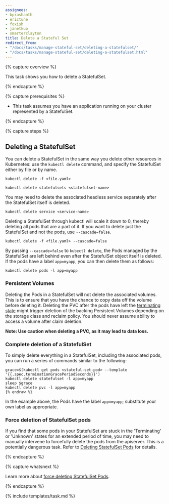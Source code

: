 ```yaml
---
assignees:
- bprashanth
- erictune
- foxish
- janetkuo
- smarterclayton
title: Delete a Stateful Set
redirect_from:
- "/docs/tasks/manage-stateful-set/deleting-a-statefulset/"
- "/docs/tasks/manage-stateful-set/deleting-a-statefulset.html"
---
```


{% capture overview %}

This task shows you how to delete a StatefulSet.

{% endcapture %}

{% capture prerequisites %}

* This task assumes you have an application running on your cluster represented by a StatefulSet.

{% endcapture %}

{% capture steps %}

## Deleting a StatefulSet

You can delete a StatefulSet in the same way you delete other resources in Kubernetes: use the `kubectl delete` command, and specify the StatefulSet either by file or by name.

```shell
kubectl delete -f <file.yaml> 
```

```shell
kubectl delete statefulsets <statefulset-name>
```

You may need to delete the associated headless service separately after the StatefulSet itself is deleted.

```shell
kubectl delete service <service-name>
```

Deleting a StatefulSet through kubectl will scale it down to 0, thereby deleting all pods that are a part of it. If you want to delete just the StatefulSet and not the pods, use `--cascade=false`.

```shell
kubectl delete -f <file.yaml> --cascade=false
```

By passing `--cascade=false` to `kubectl delete`, the Pods managed by the StatefulSet are left behind even after the StatefulSet object itself is deleted. If the pods have a label `app=myapp`, you can then delete them as follows:

```shell
kubectl delete pods -l app=myapp
```

### Persistent Volumes

Deleting the Pods in a StatefulSet will not delete the associated volumes. This is to ensure that you have the chance to copy data off the volume before deleting it. Deleting the PVC after the pods have left the [terminating state](/docs/user-guide/pods/index#termination-of-pods) might trigger deletion of the backing Persistent Volumes depending on the storage class and reclaim policy. You should never assume ability to access a volume after claim deletion.

**Note: Use caution when deleting a PVC, as it may lead to data loss.**

### Complete deletion of a StatefulSet

To simply delete everything in a StatefulSet, including the associated pods, you can run a series of commands similar to the following:

```shell{% raw %}
grace=$(kubectl get pods <stateful-set-pod> --template '{{.spec.terminationGracePeriodSeconds}}')
kubectl delete statefulset -l app=myapp
sleep $grace
kubectl delete pvc -l app=myapp
{% endraw %}
```

In the example above, the Pods have the label `app=myapp`; substitute your own label as appropriate.

### Force deletion of StatefulSet pods

If you find that some pods in your StatefulSet are stuck in the 'Terminating' or 'Unknown' states for an extended period of time, you may need to manually intervene to forcefully delete the pods from the apiserver. This is a potentially dangerous task. Refer to [Deleting StatefulSet Pods](/docs/tasks/manage-stateful-set/delete-pods/) for details.

{% endcapture %}

{% capture whatsnext %}

Learn more about [force deleting StatefulSet Pods](https://kubernetes.io/docs/tasks/run-application/force-delete-stateful-set-pod/).

{% endcapture %}

{% include templates/task.md %}
